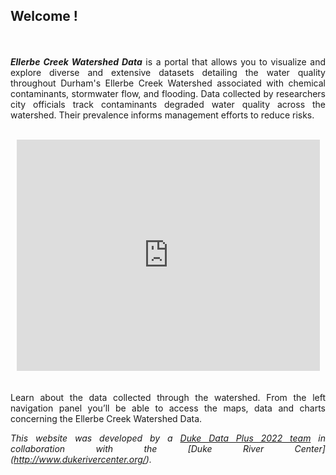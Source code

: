 

<style>
body {
text-align: justify}
</style>

## Welcome !

<br><br> <i> **Ellerbe Creek Watershed Data**</i> is a portal that
allows you to visualize and explore diverse and extensive datasets
detailing the water quality throughout Durham's Ellerbe Creek Watershed
associated with chemical contaminants, stormwater flow, and flooding. 
Data collected by researchers city officials track contaminants degraded water 
quality across the watershed. Their prevalence informs management efforts
to reduce risks.
<br><br>
<iframe style = "border:0px; display: block; margin: auto;" width="485" height="370" src="https://bigdata.duke.edu/sites/bigdata.duke.edu/files/styles/large/public/CityandRiver.jpg?itok=hj1Q3w7W"></iframe>
<br><br> Learn about the data collected through the watershed.
From the left navigation panel you’ll be able to access the
maps, data and charts concerning the Ellerbe Creek Watershed Data.

<i> This website was developed by a [Duke Data Plus 2022 team](http://127.0.0.1:4819/#shiny-tab-team) in collaboration with 
the [Duke River Center] (http://www.dukerivercenter.org/).
</i>

